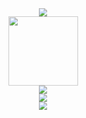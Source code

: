 <div align="center"> <img src="https://metrics.lecoq.io/WANG-GXI?template=classic&config.timezone=Asia%2FShanghai"> </div>
<div align="center"> <img height="137px" src="https://github-readme-stats.vercel.app/api?username=WANG-GXI&hide_title=true&hide_border=true&show_icons=trueline_height=21&text_color=000&icon_color=000&bg_color=0,ea6161,ffc64d,fffc4d,52fa5a&theme=graywhite" /> </div>
<div align="center"> <img src="https://github-readme-stats.vercel.app/api/top-langs/?username=WANG-GXI&hide_title=true&hide_border=true&layout=compact&langs_count=6&text_color=000&icon_color=fff&bg_color=0,52fa5a,4dfcff,c64dff&theme=graywhite" /> </div>
<div align="center"> <img src="https://visitor-badge.glitch.me/badge?page_id=WANG-GXI" /> </div>
<div align="center"> <img src="https://activity-graph.herokuapp.com/graph?username=WANG-GXI&theme=xcode" /> </div>
<h1 align="center"> <a href="https://wang-gxi.github.io/windiw/#/zh-cn/README/">
